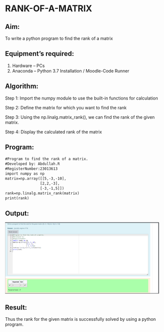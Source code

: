 # RANK-OF-A-MATRIX
## Aim:
To write a python program to find the rank of a matrix
## Equipment’s required:
1. 	Hardware – PCs
2. 	Anaconda – Python 3.7 Installation / Moodle-Code Runner
## Algorithm:
Step 1:
Import the numpy module to use the built-in functions for calculation

Step 2:
Define the matrix for which you want to find the rank

Step 3:
Using the np.linalg.matrix_rank(), we can find the rank of the given matrix.

Step 4:
Display the calculated rank of the matrix


## Program:
```
#Program to find the rank of a matrix.
#Developed by: Abdullah.R
#RegisterNumber:23013613
import numpy as np
matrix=np.array([[5,-3,-10],
                [2,2,-3],
                [-3,-1,5]])
rank=np.linalg.matrix_rank(matrix)
print(rank)
```
## Output:

![Alt text](image.png)
## Result:
Thus the rank for the given matrix is successfully solved by  using a python program.

